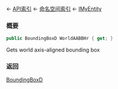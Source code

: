 ← [API索引](Api-Index) ← [命名空间索引](Namespace-Index) ← [IMyEntity](VRage.Game.ModAPI.Ingame.IMyEntity)

### 概要

```csharp
public BoundingBoxD WorldAABBHr { get; }
```

Gets world axis-aligned bounding box

### 返回

[BoundingBoxD](VRageMath.BoundingBoxD)

